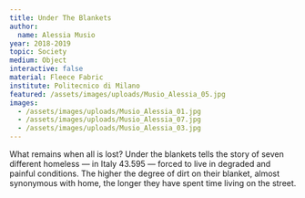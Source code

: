 ```yaml
---
title: Under The Blankets
author:
  name: Alessia Musio
year: 2018-2019
topic: Society
medium: Object
interactive: false
material: Fleece Fabric
institute: Politecnico di Milano
featured: /assets/images/uploads/Musio_Alessia_05.jpg
images:
  - /assets/images/uploads/Musio_Alessia_01.jpg
  - /assets/images/uploads/Musio_Alessia_07.jpg
  - /assets/images/uploads/Musio_Alessia_03.jpg
---
```

What remains when all is lost? Under the blankets tells the story of seven different homeless — in Italy 43.595 — forced to live in degraded and painful conditions. The higher the degree of dirt on their blanket, almost synonymous with home,
the longer they have spent time living on the street.
